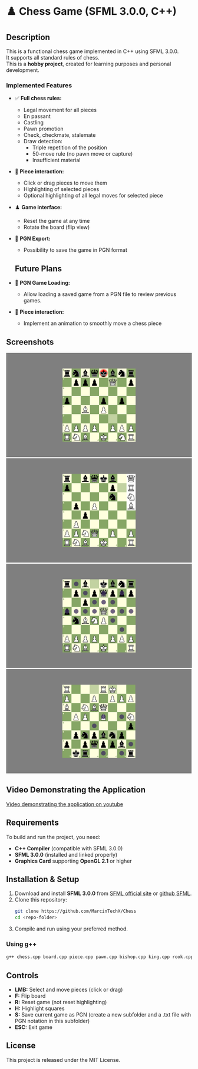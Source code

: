 # ♟️ Chess Game (SFML 3.0.0, C++)

## Description
This is a functional chess game implemented in C++ using SFML 3.0.0.  
It supports all standard rules of chess.  
This is a **hobby project**, created for learning purposes and personal development.

### Implemented Features
- ✅ **Full chess rules:**
  - Legal movement for all pieces
  - En passant
  - Castling
  - Pawn promotion
  - Check, checkmate, stalemate
  - Draw detection:
    - Triple repetition of the position
    - 50-move rule (no pawn move or capture)
    - Insufficient material
- 🎯 **Piece interaction:**
  - Click or drag pieces to move them
  - Highlighting of selected pieces
  - Optional highlighting of all legal moves for selected piece
- ♟️ **Game interface:**
  - Reset the game at any time
  - Rotate the board (flip view)
- 📝 **PGN Export:**
  - Possibility to save the game in PGN format

  ## Future Plans

- 📂 **PGN Game Loading:**
  - Allow loading a saved game from a PGN file to review previous games.
- 🎯 **Piece interaction:**
   - Implement an animation to smoothly move a chess piece


## Screenshots
![test1](./ImagesREADME/test1.png)
![test2](./ImagesREADME/test2.png)
![test3](./ImagesREADME/test3.png)
![test4](./ImagesREADME/test4.png)

## Video Demonstrating the Application
[Video demonstrating the application on youtube](https://youtu.be/IbKoTMAY4-0)

## Requirements
To build and run the project, you need:
- **C++ Compiler** (compatible with SFML 3.0.0)
- **SFML 3.0.0** (installed and linked properly)
- **Graphics Card** supporting **OpenGL 2.1** or higher

## Installation & Setup
1. Download and install **SFML 3.0.0** from [SFML official site](https://www.sfml-dev.org/) or [github SFML](https://github.com/SFML/SFML).
2. Clone this repository:
   ```sh
   git clone https://github.com/MarcinTechX/Chess
   cd <repo-folder>
   ```
3. Compile and run using your preferred method.

### Using g++
```sh
g++ chess.cpp board.cpp piece.cpp pawn.cpp bishop.cpp king.cpp rook.cpp knight.cpp queen.cpp soundmanager.cpp colorconverter.cpp parser.cpp -o <output_file_name> -I"<SFML_path>/include" -L"<SFML_path>/lib" -lsfml-graphics -lsfml-window -lsfml-system -lsfml-audio
```

## Controls
- **LMB:** Select and move pieces (click or drag)
- **F:** Flip board
- **R:** Reset game (not reset highlighting)
- **H:** Highlight squares
- **S:** Save current game as PGN (create a new subfolder and a .txt file with PGN notation in this subfolder)
- **ESC:** Exit game

## License
This project is released under the MIT License.
